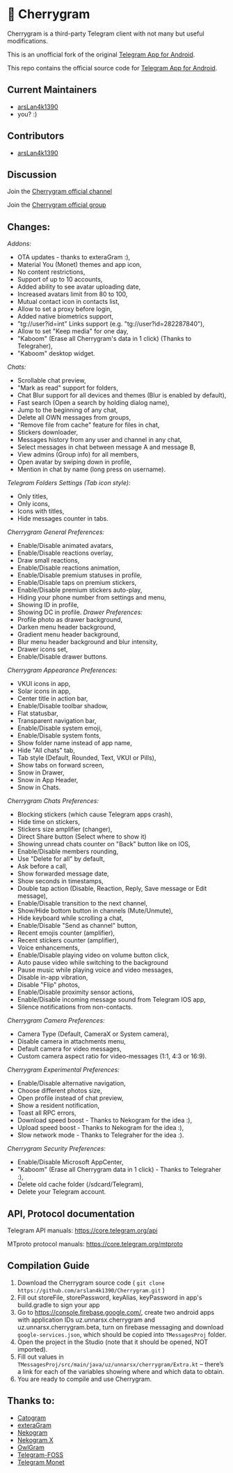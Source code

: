 # 🍒 Cherrygram

Cherrygram is a third-party Telegram client with not many but useful modifications.

This is an unofficial fork of the original [Telegram App for Android](https://github.com/DrKLO/Telegram).

This repo contains the official source code for [Telegram App for Android](https://play.google.com/store/apps/details?id=org.telegram.messenger).

## Current Maintainers

- [arsLan4k1390](https://github.com/arsLan4k1390)
- you? :)

## Contributors

- [arsLan4k1390](https://github.com/arsLan4k1390)


## Discussion

Join the [Cherrygram official channel](https://t.me/Cherry_gram)

Join the [Cherrygram official group](https://t.me/CherrygramSupport)

## Changes:

*Addons:*
- OTA updates - thanks to exteraGram :),
- Material You (Monet) themes and app icon,
- No content restrictions,
- Support of up to 10 accounts,
- Added ability to see avatar uploading date,
- Increased avatars limit from 80 to 100,
- Mutual contact icon in contacts list,
- Allow to set a proxy before login,
- Added native biometrics support,
- "tg://user?id=int" Links support (e.g. "tg://user?id=282287840"),
- Allow to set "Keep media" for one day,
- "Kaboom" (Erase all Cherrygram's data in 1 click) (Thanks to Telegraher),
- "Kaboom" desktop widget.

*Chats:*
- Scrollable chat preview,
- "Mark as read" support for folders,
- Chat Blur support for all devices and themes (Blur is enabled by default),
- Fast search (Open a search by holding dialog name),
- Jump to the beginning of any chat,
- Delete all OWN messages from groups,
- "Remove file from cache" feature for files in chat,
- Stickers downloader,
- Messages history from any user and channel in any chat,
- Select messages in chat between message A and message B,
- View admins (Group info) for all members,
- Open avatar by swiping down in profile,
- Mention in chat by name (long press on username).

*Telegram Folders Settings (Tab icon style):*
- Only titles,
- Only icons,
- Icons with titles,
- Hide messages counter in tabs.

*Cherrygram General Preferences:*
- Enable/Disable animated avatars,
- Enable/Disable reactions overlay,
- Draw small reactions,
- Enable/Disable reactions animation,
- Enable/Disable premium statuses in profile,
- Enable/Disable taps on premium stickers,
- Enable/Disable premium stickers auto-play,
- Hiding your phone number from settings and menu,
- Showing ID in profile,
- Showing DC in profile.
*Drawer Preferences:*
- Profile photo as drawer background,
- Darken menu header background,
- Gradient menu header background,
- Blur menu header background and blur intensity,
- Drawer icons set,
- Enable/Disable drawer buttons.

*Cherrygram Appearance Preferences:*
- VKUI icons in app,
- Solar icons in app,
- Center title in action bar,
- Enable/Disable toolbar shadow,
- Flat statusbar,
- Transparent navigation bar,
- Enable/Disable system emoji,
- Enable/Disable system fonts,
- Show folder name instead of app name,
- Hide "All chats" tab,
- Tab style (Default, Rounded, Text, VKUI or Pills),
- Show tabs on forward screen,
- Snow in Drawer,
- Snow in App Header,
- Snow in Chats.

*Cherrygram Chats Preferences:*
- Blocking stickers (which cause Telegram apps crash),
- Hide time on stickers,
- Stickers size amplifier (changer),
- Direct Share button (Select where to show it)
- Showing unread chats counter on "Back" button like on IOS,
- Enable/Disable members rounding,
- Use "Delete for all" by default,
- Ask before a call,
- Show forwarded message date,
- Show seconds in timestamps,
- Double tap action (Disable, Reaction, Reply, Save message or Edit message),
- Enable/Disable transition to the next channel,
- Show/Hide bottom button in channels (Mute/Unmute),
- Hide keyboard while scrolling a chat,
- Enable/Disable "Send as channel" button,
- Recent emojis counter (amplifier),
- Recent stickers counter (amplifier),
- Voice enhancements,
- Enable/Disable playing video on volume button click,
- Auto pause video while switching to the background
- Pause music while playing voice and video messages,
- Disable in-app vibration,
- Disable "Flip" photos,
- Enable/Disable proximity sensor actions,
- Enable/Disable incoming message sound from Telegram IOS app,
- Silence notifications from non-contacts.

*Cherrygram Camera Preferences:*
- Camera Type (Default, CameraX or System camera),
- Disable camera in attachments menu,
- Default camera for video messages,
- Custom camera aspect ratio for video-messages (1:1, 4:3 or 16:9).

*Cherrygram Experimental Preferences:*
- Enable/Disable alternative navigation,
- Choose different photos size,
- Open profile instead of chat preview,
- Show a resident notification,
- Toast all RPC errors,
- Download speed boost - Thanks to Nekogram for the idea :),
- Upload speed boost - Thanks to Nekogram for the idea :),
- Slow network mode - Thanks to Telegraher for the idea :).

*Cherrygram Security Preferences:*
- Enable/Disable Microsoft AppCenter,
- "Kaboom" (Erase all Cherrygram data in 1 click) - Thanks to Telegraher :),
- Delete old cache folder (/sdcard/Telegram),
- Delete your Telegram account.

## API, Protocol documentation

Telegram API manuals: https://core.telegram.org/api

MTproto protocol manuals: https://core.telegram.org/mtproto


## Compilation Guide

1. Download the Cherrygram source code ( `git clone https://github.com/arslan4k1390/Cherrygram.git` )
1. Fill out storeFile, storePassword, keyAlias, keyPassword in app's build.gradle to sign your app
1. Go to https://console.firebase.google.com/, create two android apps with application IDs uz.unnarsx.cherrygram and uz.unnarsx.cherrygram.beta, turn on firebase messaging and download `google-services.json`, which should be copied into `TMessagesProj` folder.
1. Open the project in the Studio (note that it should be opened, NOT imported).
1. Fill out values in `TMessagesProj/src/main/java/uz/unnarsx/cherrygram/Extra.kt` – there’s a link for each of the variables showing where and which data to obtain.
1. You are ready to compile and use Cherrygram.


## Thanks to:
- [Catogram](https://github.com/Catogram/Catogram)
- [exteraGram](https://github.com/exteraSquad/exteraGram)
- [Nekogram](https://gitlab.com/Nekogram/Nekogram)
- [Nekogram X](https://github.com/NekoX-Dev/NekoX)
- [OwlGram](https://github.com/OwlGramDev/OwlGram)
- [Telegram-FOSS](https://github.com/Telegram-FOSS-Team/Telegram-FOSS)
- [Telegram Monet](https://github.com/c3r5b8/Telegram-Monet)
